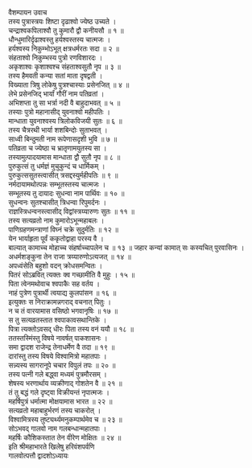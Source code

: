 वैशम्पायन उवाच  
तस्य पुत्रास्त्रयः शिष्टा दृढाश्वो ज्येष्ठ उच्यते ।  
चन्द्राश्वकपिलाश्वौ तु कुमारौ द्वौ कनीयसौ ॥ १ ॥  
धौन्धुमारिर्दृढाश्वस्तु हर्यश्वस्तस्य चात्मजः ।  
हर्यश्वस्य निकुम्भोऽभूत् क्षत्रधर्मरतः सदा ॥ २ ॥  
संहताश्वो निकुम्भस्य पुत्रो रणविशारदः ।  
अकृशाश्वः कृशाश्वश्च संहताश्वसुतौ नृप ॥ ३ ॥  
तस्य हैमवती कन्या सतां माता दृषद्वती ।  
विख्याता त्रिषु लोकेषु पुत्रश्चास्याः प्रसेनजित् ॥ ४ ॥  
लेभे प्रसेनजिद् भार्यां गौरीं नाम पतिव्रतां ।  
अभिशप्ता तु सा भर्त्रा नदी वै बाहुदाभवत् ॥ ५ ॥  
तस्याः पुत्रो महानासीद् युवनाश्वो महीपतिः ।  
मान्धाता युवनाश्वस्य त्रिलोकविजयी सुतः ॥ ६ ॥  
तस्य चैत्ररथी भार्या शशबिन्दोः सुताभवत् ।  
साध्वी बिन्दुमती नाम रूपेणासदृशी भुवि ॥ ७ ॥  
पतिव्रता च ज्येष्ठा च भ्रातृणामयुतस्य सा ।  
तस्यामुत्पादयामास मान्धाता द्वौ सुतौ नृप ॥ ८ ॥  
पुरुकुत्सं तु धर्मज्ञं मुचुकुन्दं च धार्मिकम् ।  
पुरुकुत्ससुतस्त्वासीत् त्रसद्दस्युर्महीपतिः ॥ ९ ॥  
नर्मदायामथोत्पन्नः सम्भूतस्तस्य चात्मजः ।  
सम्भूतस्य तु दायादः सुधन्वा नाम पार्थिवः ॥ १० ॥  
सुधन्वनः सुतश्चासीत् त्रिधन्वा रिपुमर्दनः ।  
राज्ञस्त्रिधन्वनस्त्वासीद् विद्वांस्त्रय्यारुणः सुतः ॥ ११ ॥  
तस्य सत्यव्रतो नाम कुमारोऽभून्महाबलः ।  
पाणिग्रहणमन्त्राणां विघ्नं चक्रे सुदुर्मतिः ॥ १२ ॥  
येन भार्याहृता पूर्वं ककृतोद्वाहा परस्य वै ।  
बाल्यात् कामाच्च मोहाच्च संहर्षाच्चापलेन च ॥ १३ ॥
जहार कन्यां कामात् सः कस्यचित् पुरवासिनः ।  
अधर्मशङ्कुना तेन राजा त्रय्यारुणोऽत्यजत् ॥ १४ ॥  
अपध्वंसेति बहुशो वदन् क्रोधसमन्वितः ।  
पितरं सोऽब्रवित् त्यक्तः क्व गच्छामीति वै मुहुः । १५ ॥  
पिता त्वेनमथोवाच श्वपाकैः सह वर्तय ।  
नाहं पुत्रेण पुत्रार्थी त्वयाद्य कुलपांसन ॥ १६ ॥  
इत्युक्तः स निराक्रामन्नगराद् वचनात् पितुः ।  
न च तं वारयामास वसिष्ठो भगवानृषिः ॥ १७ ॥  
स तु सत्यव्रतस्तात श्वपाकावसथान्तिके ।  
पित्रा त्यक्तोऽवसद् धीरः पिता तस्य वनं ययौ ॥ १८ ॥  
ततस्तस्मिंस्तु विषये नावर्षत् पाकशासनः ।  
समा द्वादश राजेन्द्र तेनाधर्मेण वै तदा ॥ १९ ॥  
दारांस्तु तस्य विषये विश्वामित्रो महातपाः ।  
सन्न्यस्य सागरानूपे चचार विपुलं तपः ॥ २० ॥  
तस्य पत्नी गले बद्ध्वा मध्यमं पुत्रमौरसम् ।  
शेषस्य भरणार्थाय व्यक्रीणाद् गोशतेन वै ॥ २१ ॥  
तं तु बद्धं गले दृष्ट्वा विक्रीयन्तं नृपात्मजः ।  
महर्षिपुत्रं धर्मात्मा मोक्षयामास भारत ॥ २२ ॥  
सत्यव्रतो महाबाहुर्भरणं तस्य चाकरोत् ।  
विश्वामित्रस्य तुष्ट्यर्थ्यमनुकम्पार्थमेव च ॥ २३ ॥  
सोऽभवद् गालवो नाम गलबन्धान्महातपाः ।  
महर्षिः कौशिकस्तात तेन वीरेण मोक्षितः ॥ २४ ॥  
इति श्रीमहाभारते खिलेषु हरिवंशपर्वणि  
गालवोत्पत्तौ द्वादशोऽध्यायः
